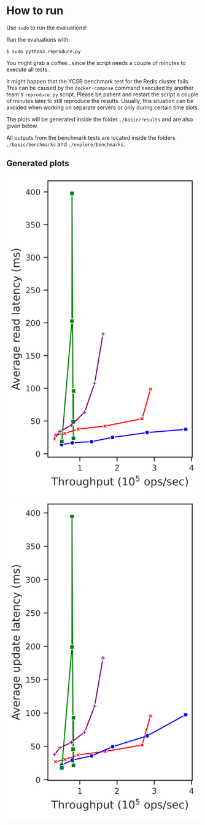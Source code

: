 # How to run

Use ```sudo``` to run the evaluations!

Run the evaluations with:

```console
$ sudo python3 reproduce.py 
```

You might grab a coffee...since the script needs a couple of minutes to execute all tests.

It might happen that the YCSB benchmark test for the Redis cluster fails. This can be caused by the ```docker-compose```
command executed by another team's ```reproduce.py``` script. Please be patient and restart the script a couple of
minutes later to still reproduce the results. Usually, this situation can be avoided when working on separate servers or
only during certain time slots.

The plots will be generated inside the folder ```./basic/results``` and are also given below.

All outputs from the benchmark tests are located inside the folders ```./basic/benchmarks```
and ```./explore/benchmarks```.

## Generated plots

![alt-text-1](basic/results/plot_result_read.svg "Read operation") ![alt-text-2](basic/results/plot_result_update.svg "Update operation")
